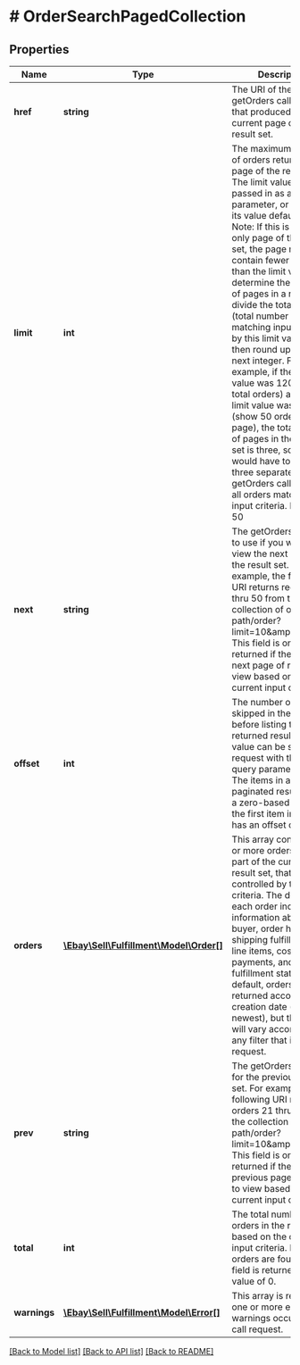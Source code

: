 # # OrderSearchPagedCollection

## Properties

Name | Type | Description | Notes
------------ | ------------- | ------------- | -------------
**href** | **string** | The URI of the getOrders call request that produced the current page of the result set. | [optional]
**limit** | **int** | The maximum number of orders returned per page of the result set. The limit value can be passed in as a query parameter, or if omitted, its value defaults to 50. Note: If this is the last or only page of the result set, the page may contain fewer orders than the limit value. To determine the number of pages in a result set, divide the total value (total number of orders matching input criteria) by this limit value, and then round up to the next integer. For example, if the total value was 120 (120 total orders) and the limit value was 50 (show 50 orders per page), the total number of pages in the result set is three, so the seller would have to make three separate getOrders calls to view all orders matching the input criteria. Default: 50 | [optional]
**next** | **string** | The getOrders call URI to use if you wish to view the next page of the result set. For example, the following URI returns records 41 thru 50 from the collection of orders: path/order?limit&#x3D;10&amp;amp;offset&#x3D;40 This field is only returned if there is a next page of results to view based on the current input criteria. | [optional]
**offset** | **int** | The number of results skipped in the result set before listing the first returned result. This value can be set in the request with the offset query parameter. Note: The items in a paginated result set use a zero-based list where the first item in the list has an offset of 0. | [optional]
**orders** | [**\Ebay\Sell\Fulfillment\Model\Order[]**](Order.md) | This array contains one or more orders that are part of the current result set, that is controlled by the input criteria. The details of each order include information about the buyer, order history, shipping fulfillments, line items, costs, payments, and order fulfillment status. By default, orders are returned according to creation date (oldest to newest), but the order will vary according to any filter that is set in request. | [optional]
**prev** | **string** | The getOrders call URI for the previous result set. For example, the following URI returns orders 21 thru 30 from the collection of orders: path/order?limit&#x3D;10&amp;amp;offset&#x3D;20 This field is only returned if there is a previous page of results to view based on the current input criteria. | [optional]
**total** | **int** | The total number of orders in the results set based on the current input criteria. Note: If no orders are found, this field is returned with a value of 0. | [optional]
**warnings** | [**\Ebay\Sell\Fulfillment\Model\Error[]**](Error.md) | This array is returned if one or more errors or warnings occur with the call request. | [optional]

[[Back to Model list]](../../README.md#models) [[Back to API list]](../../README.md#endpoints) [[Back to README]](../../README.md)
